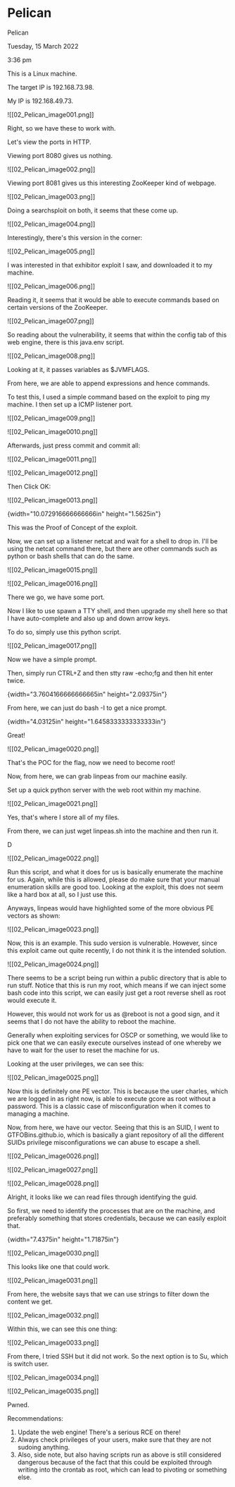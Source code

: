 # Pelican

Pelican

Tuesday, 15 March 2022

3:36 pm

This is a Linux machine.

The target IP is 192.168.73.98.

My IP is 192.168.49.73.

&#x20;

!\[\[02\_Pelican\_image001.png]]

Right, so we have these to work with.

&#x20;

Let's view the ports in HTTP.

Viewing port 8080 gives us nothing.

!\[\[02\_Pelican\_image002.png]]

&#x20;

Viewing port 8081 gives us this interesting ZooKeeper kind of webpage.

&#x20;

!\[\[02\_Pelican\_image003.png]]

&#x20;

Doing a searchsploit on both, it seems that these come up.

&#x20;

!\[\[02\_Pelican\_image004.png]]

Interestingly, there's this version in the corner:

!\[\[02\_Pelican\_image005.png]]

I was interested in that exhibitor exploit I saw, and downloaded it to my machine.

&#x20;

!\[\[02\_Pelican\_image006.png]]

&#x20;

Reading it, it seems that it would be able to execute commands based on certain versions of the ZooKeeper.

&#x20;

!\[\[02\_Pelican\_image007.png]]

&#x20;

So reading about the vulnerability, it seems that within the config tab of this web engine, there is this java.env script.

!\[\[02\_Pelican\_image008.png]]

Looking at it, it passes variables as $JVMFLAGS.

&#x20;

From here, we are able to append expressions and hence commands.

&#x20;

To test this, I used a simple command based on the exploit to ping my machine. I then set up a ICMP listener port.

!\[\[02\_Pelican\_image009.png]]

&#x20;

!\[\[02\_Pelican\_image0010.png]]

&#x20;

Afterwards, just press commit and commit all:

&#x20;

!\[\[02\_Pelican\_image0011.png]]

&#x20;

!\[\[02\_Pelican\_image0012.png]]

Then Click OK:

!\[\[02\_Pelican\_image0013.png]]

&#x20;

{width="10.072916666666666in" height="1.5625in"}

This was the Proof of Concept of the exploit.

&#x20;

Now, we can set up a listener netcat and wait for a shell to drop in. I'll be using the netcat command there, but there are other commands such as python or bash shells that can do the same.

&#x20;

!\[\[02\_Pelican\_image0015.png]]

&#x20;

!\[\[02\_Pelican\_image0016.png]]

There we go, we have some port.

&#x20;

Now I like to use spawn a TTY shell, and then upgrade my shell here so that I have auto-complete and also up and down arrow keys.

To do so, simply use this python script.

&#x20;

!\[\[02\_Pelican\_image0017.png]]

Now we have a simple prompt.

&#x20;

Then, simply run CTRL+Z and then stty raw -echo;fg and then hit enter twice.

&#x20;

{width="3.7604166666666665in" height="2.09375in"}

From here, we can just do bash -I to get a nice prompt.

{width="4.03125in" height="1.6458333333333333in"}

Great!

!\[\[02\_Pelican\_image0020.png]]

&#x20;

That's the POC for the flag, now we need to become root!

Now, from here, we can grab linpeas from our machine easily.

&#x20;

Set up a quick python server with the web root within my machine.

&#x20;

!\[\[02\_Pelican\_image0021.png]]

Yes, that's where I store all of my files.

&#x20;

From there, we can just wget linpeas.sh into the machine and then run it.

D

!\[\[02\_Pelican\_image0022.png]]

Run this script, and what it does for us is basically enumerate the machine for us. Again, while this is allowed, please do make sure that your manual enumeration skills are good too. Looking at the exploit, this does not seem like a hard box at all, so I just use this.

&#x20;

Anyways, linpeas would have highlighted some of the more obvious PE vectors as shown:

&#x20;

!\[\[02\_Pelican\_image0023.png]]

Now, this is an example. This sudo version is vulnerable. However, since this exploit came out quite recently, I do not think it is the intended solution.

&#x20;

!\[\[02\_Pelican\_image0024.png]]

There seems to be a script being run within a public directory that is able to run stuff. Notice that this is run my root, which means if we can inject some bash code into this script, we can easily just get a root reverse shell as root would execute it.

&#x20;

However, this would not work for us as @reboot is not a good sign, and it seems that I do not have the ability to reboot the machine.

Generally when exploiting services for OSCP or something, we would like to pick one that we can easily execute ourselves instead of one whereby we have to wait for the user to reset the machine for us.

&#x20;

Looking at the user privileges, we can see this:

!\[\[02\_Pelican\_image0025.png]]

Now this is definitely one PE vector. This is because the user charles, which we are logged in as right now, is able to execute gcore as root without a password. This is a classic case of misconfiguration when it comes to managing a machine.

&#x20;

Now, from here, we have our vector. Seeing that this is an SUID, I went to GTFOBins.github.io, which is basically a giant repository of all the different SUIDs privilege misconfigurations we can abuse to escape a shell.

&#x20;

!\[\[02\_Pelican\_image0026.png]]

&#x20;

!\[\[02\_Pelican\_image0027.png]]

&#x20;

!\[\[02\_Pelican\_image0028.png]]

Alright, it looks like we can read files through identifying the guid.

&#x20;

So first, we need to identify the processes that are on the machine, and preferably something that stores credentials, because we can easily exploit that.

&#x20;

{width="7.4375in" height="1.71875in"}

&#x20;

!\[\[02\_Pelican\_image0030.png]]

&#x20;

This looks like one that could work.

!\[\[02\_Pelican\_image0031.png]]

From here, the website says that we can use strings to filter down the content we get.

&#x20;

!\[\[02\_Pelican\_image0032.png]]

Within this, we can see this one thing:

&#x20;

!\[\[02\_Pelican\_image0033.png]]

From there, I tried SSH but it did not work. So the next option is to Su, which is switch user.

&#x20;

!\[\[02\_Pelican\_image0034.png]]

&#x20;

!\[\[02\_Pelican\_image0035.png]]

Pwned.

&#x20;

Recommendations:

1. Update the web engine! There's a serious RCE on there!
2. Always check privileges of your users, make sure that they are not sudoing anything.
3. Also, side note, but also having scripts run as above is still considered dangerous because of the fact that this could be exploited through writing into the crontab as root, which can lead to pivoting or something else.

&#x20;

&#x20;
